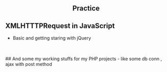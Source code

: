 <h2 align=center> Practice </h2>

## XMLHTTTPRequest in JavaScript
- Basic and getting staring with jQuery
<br>
<br>
## And some my working stuffs for my PHP projects 
- like some db conn , ajax with post method 
